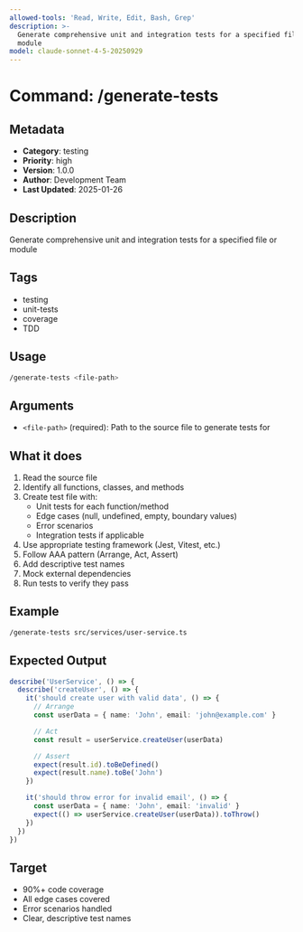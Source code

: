 ```yaml
---
allowed-tools: 'Read, Write, Edit, Bash, Grep'
description: >-
  Generate comprehensive unit and integration tests for a specified file or
  module
model: claude-sonnet-4-5-20250929
---
```


# Command: /generate-tests

## Metadata
- **Category**: testing
- **Priority**: high
- **Version**: 1.0.0
- **Author**: Development Team
- **Last Updated**: 2025-01-26

## Description
Generate comprehensive unit and integration tests for a specified file or module

## Tags
- testing
- unit-tests
- coverage
- TDD

## Usage
```bash
/generate-tests <file-path>
```

## Arguments
- `<file-path>` (required): Path to the source file to generate tests for

## What it does

1. Read the source file
2. Identify all functions, classes, and methods
3. Create test file with:
   - Unit tests for each function/method
   - Edge cases (null, undefined, empty, boundary values)
   - Error scenarios
   - Integration tests if applicable
4. Use appropriate testing framework (Jest, Vitest, etc.)
5. Follow AAA pattern (Arrange, Act, Assert)
6. Add descriptive test names
7. Mock external dependencies
8. Run tests to verify they pass

## Example

```bash
/generate-tests src/services/user-service.ts
```

## Expected Output

```typescript
describe('UserService', () => {
  describe('createUser', () => {
    it('should create user with valid data', () => {
      // Arrange
      const userData = { name: 'John', email: 'john@example.com' }

      // Act
      const result = userService.createUser(userData)

      // Assert
      expect(result.id).toBeDefined()
      expect(result.name).toBe('John')
    })

    it('should throw error for invalid email', () => {
      const userData = { name: 'John', email: 'invalid' }
      expect(() => userService.createUser(userData)).toThrow()
    })
  })
})
```

## Target
- 90%+ code coverage
- All edge cases covered
- Error scenarios handled
- Clear, descriptive test names
